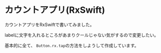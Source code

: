 # カウントアプリ(RxSwift)

カウントアプリをRxSwiftで書いてみました。

labelに文字を入れるところがあまりクールじゃない気がするので変更したい。

基本的に全て、 `Button.rx.tap`の方法をしようして作成しています。
